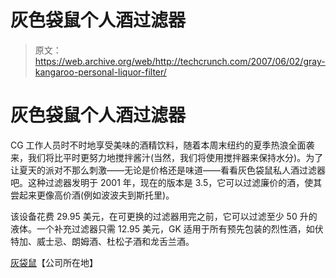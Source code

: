 # 灰色袋鼠个人酒过滤器 

> 原文：<https://web.archive.org/web/http://techcrunch.com/2007/06/02/gray-kangaroo-personal-liquor-filter/>

# 灰色袋鼠个人酒过滤器

CG 工作人员时不时地享受美味的酒精饮料，随着本周末纽约的夏季热浪全面袭来，我们将比平时更努力地搅拌酱汁(当然，我们将使用搅拌器来保持水分)。为了让夏天的派对不那么刺激——无论是价格还是味道——看看灰色袋鼠私人酒过滤器吧。这种过滤器发明于 2001 年，现在的版本是 3.5，它可以过滤廉价的酒，使其尝起来更像高价酒(例如波波夫到斯托里)。

该设备花费 29.95 美元，在可更换的过滤器用完之前，它可以过滤至少 50 升的液体。一个补充过滤器只需 12.95 美元，GK 适用于所有预先包装的烈性酒，如伏特加、威士忌、朗姆酒、杜松子酒和龙舌兰酒。

[灰袋鼠](https://web.archive.org/web/20201026005145/http://graykangaroo.com/)【公司所在地】